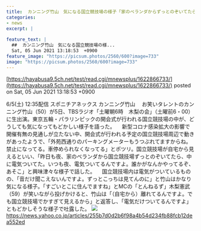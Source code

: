 ```yaml
---
title:  カンニング竹山　気になる国立競技場の様子「家のベランダからずっとのぞいてたら」  
categories:
- news
excerpt: |
  
feature_text: |
  ##  カンニング竹山　気になる国立競技場の様...
  Sat, 05 Jun 2021 13:18:53  +0900
feature_image: "https://picsum.photos/2560/600?image=733"
image: "https://picsum.photos/2560/600?image=733"
---
```


[https://hayabusa9.5ch.net/test/read.cgi/mnewsplus/1622866733/](https://hayabusa9.5ch.net/test/read.cgi/mnewsplus/1622866733/)
posted on Sat, 05 Jun 2021 13:18:53  +0900

<!--more-->

6/5(土) 12:35配信 スポニチアネックス カンニング竹山 　お笑いタレントのカンニング竹山（50）が5日、TBSラジオ「土曜朝6時　木梨の会」（土曜前6・00）に生出演。東京五輪・パラリンピックの開会式が行われる国立競技場の中が、どうしても気になってもどかしい様子を語った。 　新型コロナ感染拡大の影響で開催有無の見通しが立たない中、開会式が行われる予定の国立競技場周辺で動きがあったようで、「外苑西通りのパーキングメーターもうつぶれてますからね。禁止になってる。車停められなくなってる」とポツリ。国立競技場が自宅から見えるといい、「昨日も夜、家のベランダから国立競技場ずっとのぞいてたら、中に電気ついてた。いつも夜、電気ついてるんですよ。誰かがなんかやってるぞ、あそこ」と興味津々な様子で話した。 　国立競技場内は電気がついているものの、「音だけ聞こえないんですよ。ずっとこっちは見てんのに」と竹山はかなり気になる様子。「すごいとこに住んでますね」とMCの「とんねるず」木梨憲武（59）が笑いながら投げかけると、竹山は「（自宅から）離れてるんですよ。でも国立競技場でかすぎて見えるから」と返答し、「電気だけついてるんですよ」ともどかしそうな様子で吐露した。 ![](https://amd-pctr.c.yimg.jp/r/iwiz-amd/20210605-00000134-spnannex-000-4-view.jpg) https://news.yahoo.co.jp/articles/255b7d0d2b6f98a4b54d234fb88fcb12dea552ed
